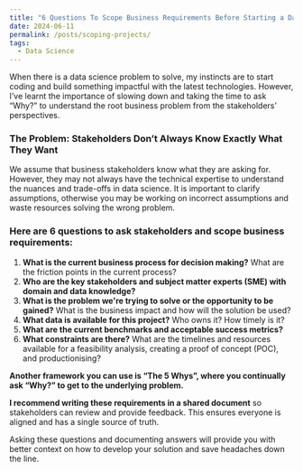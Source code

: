 ```yaml
---
title: "6 Questions To Scope Business Requirements Before Starting a Data Science Project To Improve Success"
date: 2024-06-11
permalink: /posts/scoping-projects/
tags:
  - Data Science
---
```


When there is a data science problem to solve, my instincts are to start coding and build something impactful with the latest technologies. However, I’ve learnt the importance of slowing down and taking the time to ask “Why?” to understand the root business problem from the stakeholders’ perspectives.

### The Problem: Stakeholders Don’t Always Know Exactly What They Want

We assume that business stakeholders know what they are asking for. However, they may not always have the technical expertise to understand the nuances and trade-offs in data science. It is important to clarify assumptions, otherwise you may be working on incorrect assumptions and waste resources solving the wrong problem.

### Here are 6 questions to ask stakeholders and scope business requirements:

1. **What is the current business process for decision making?** What are the friction points in the current process?
2. **Who are the key stakeholders and subject matter experts (SME) with domain and data knowledge?**
3. **What is the problem we're trying to solve or the opportunity to be gained?** What is the business impact and how will the solution be used?
4. **What data is available for this project?** Who owns it? How timely is it?
5. **What are the current benchmarks and acceptable success metrics?**
6. **What constraints are there?** What are the timelines and resources available for a feasibility analysis, creating a proof of concept (POC), and productionising?

**Another framework you can use is “The 5 Whys”, where you continually ask “Why?” to get to the underlying problem.**

**I recommend writing these requirements in a shared document** so stakeholders can review and provide feedback. This ensures everyone is aligned and has a single source of truth.

Asking these questions and documenting answers will provide you with better context on how to develop your solution and save headaches down the line.
